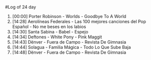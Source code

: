 #Log of 24 day

1. [00:00] Porter Robinson - Worlds - Goodbye To A World
1. [14:28] Aerolíneas Federales - Las 100 mejores canciones del Pop Español - No me beses en los labios
1. [14:30] Santa Sabina - Babel - Espejo
1. [14:34] Deftones - White Pony - Pink Maggit
1. [14:43] Dënver - Fuera de Campo - Revista De Gimnasia
1. [14:44] Solagua - Familia Mágica - Todo Lo Que Sube Baja
1. [14:48] Dënver - Fuera de Campo - Revista De Gimnasia
